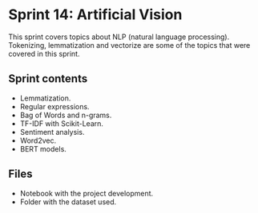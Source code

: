 # Sprint 14: Artificial Vision
This sprint covers topics about NLP (natural language processing). Tokenizing, lemmatization and vectorize are some of the topics that were covered in this sprint.

## Sprint contents
* Lemmatization.
* Regular expressions.
* Bag of Words and n-grams.
* TF-IDF with Scikit-Learn.
* Sentiment analysis.
* Word2vec.
* BERT models.

## Files
* Notebook with the project development.
* Folder with the dataset used.
